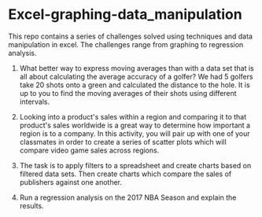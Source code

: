 # Excel-graphing-data_manipulation

This repo contains a series of challenges solved using techniques and data manipulation in excel. The challenges range from graphing to regression analysis.

1. What better way to express moving averages than with a data set that is all about calculating the average accuracy of a golfer? We had 5 golfers take 20 shots onto a green and calculated the distance to the hole. It is up to you to find the moving averages of their shots using different intervals.

2. Looking into a product's sales within a region and comparing it to that product's sales worldwide is a great way to determine how important a region is to a company. In this activity, you will pair up with one of your classmates in order to create a series of scatter plots which will compare video game sales across regions.

3. The task is to apply filters to a spreadsheet and create charts based on filtered data sets. Then create charts which compare the sales of publishers against one another.

4. Run a regression analysis on the 2017 NBA Season and explain the results.

